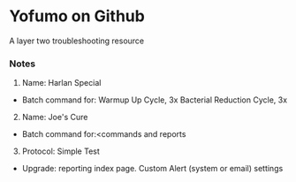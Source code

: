 # Yofumo on Github
A layer two troubleshooting resource


### Notes
1. Name: Harlan Special
- Batch command for: Warmup Up Cycle, 3x Bacterial Reduction Cycle, 3x 

2. Name: Joe's Cure
- Batch command for:<commands and reports

3. Protocol: Simple Test
- Upgrade: reporting index page. Custom Alert (system or email) settings
